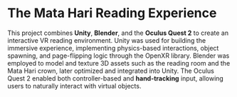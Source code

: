 # The Mata Hari Reading Experience

This project combines **Unity**, **Blender**, and the **Oculus Quest 2** to create an interactive VR reading environment. 
Unity was used for building the immersive experience, implementing physics-based interactions, object spawning, and page-flipping logic through the OpenXR library. 
Blender was employed to model and texture 3D assets such as the reading room and the Mata Hari crown, later optimized and integrated into Unity. 
The Oculus Quest 2 enabled both controller-based and **hand-tracking** input, allowing users to naturally interact with virtual objects. 

